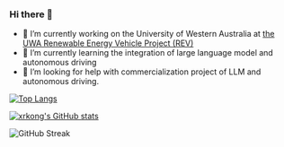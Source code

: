 ### Hi there 👋

<!--
**xrkong/xrkong** is a ✨ _special_ ✨ repository because its `README.md` (this file) appears on your GitHub profile.
- 👯 I’m looking to collaborate on ...
- 💬 Ask me about ...
- 📫 How to reach me: ...
- 😄 Pronouns: ...
- ⚡ Fun fact: ...
Here are some ideas to get you started:-->

- 🔭 I’m currently working on the University of Western Australia at [the UWA Renewable Energy Vehicle Project (REV)](https://therevproject.com/)
- 🌱 I’m currently learning the integration of large language model and autonomous driving
- 🤔 I’m looking for help with commercialization project of LLM and autonomous driving.

[![Top Langs](https://github-readme-stats.vercel.app/api/top-langs/?username=xrkong&layout=compact&theme=tokyonight&card_width=500&langs_count=10)](https://github.com/xrkong/github-readme-stats)

[![xrkong's GitHub stats](https://github-readme-stats.vercel.app/api?username=xrkong&theme=tokyonight&card_width=500)](https://github.com/xrkong/github-readme-stats)

![GitHub Streak](http://github-readme-streak-stats.herokuapp.com?user=xrkong&theme=dark&card_width=500)
